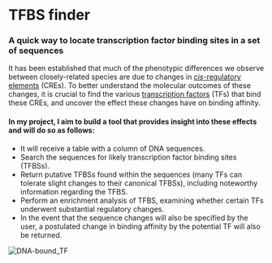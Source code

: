 # TFBS finder
### A quick way to locate transcription factor binding sites in a set of sequences

It has been established that much of the phenotypic differences we observe between closely-related species are due to changes in [*cis*-regulatory elements](https://en.wikipedia.org/wiki/Cis-regulatory_element) (CREs). To better understand the molecular outcomes of these changes, it is crucial to find the various [transcription factors](https://en.wikipedia.org/wiki/Transcription_factor) (TFs) that bind these CREs, and uncover the effect these changes have on binding affinity.

#### In my project, I aim to build a tool that provides insight into these effects and will do so as follows:
- It will receive a table with a column of DNA sequences.
- Search the sequences for likely transcription factor binding sites (TFBSs).
- Return putative TFBSs found within the sequences (many TFs can tolerate slight changes to their canonical TFBSs), including noteworthy information regarding the TFBS.
- Perform an enrichment analysis of TFBS, examining whether certain TFs underwent substantial regulatory changes.
- In the event that the sequence changes will also be specified by the user, a postulated change in binding affinity by the potential TF will also be returned.


![DNA-bound_TF](image.png)
